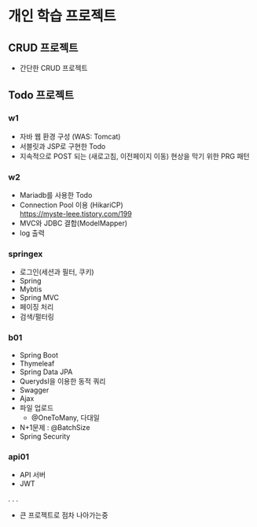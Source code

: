 # 개인 학습 프로젝트 

## CRUD 프로젝트
- 간단한 CRUD 프로젝트


## Todo 프로젝트
### w1
- 자바 웹 환경 구성 (WAS: Tomcat)
- 서블릿과 JSP로 구현한 Todo
- 지속적으로 POST 되는 (새로고침, 이전페이지 이동) 현상을 막기 위한 PRG 패턴<br>


### w2
- Mariadb를 사용한 Todo
- Connection Pool 이용 (HikariCP)<br>
https://myste-leee.tistory.com/199
- MVC와 JDBC 결합(ModelMapper)
- log 출력


### springex
- 로그인(세션과 필터, 쿠키)
- Spring
- Mybtis
- Spring MVC
- 페이징 처리
- 검색/펄터링

### b01
- Spring Boot
- Thymeleaf
- Spring Data JPA
- Querydsl을 이용한 동적 쿼리
- Swagger
- Ajax
- 파일 업로드
    - @OneToMany, 다대일
- N+1문제 : @BatchSize
- Spring Security

### api01
- API 서버
- JWT


. . .
- 큰 프로젝트로 점차 나아가는중 
